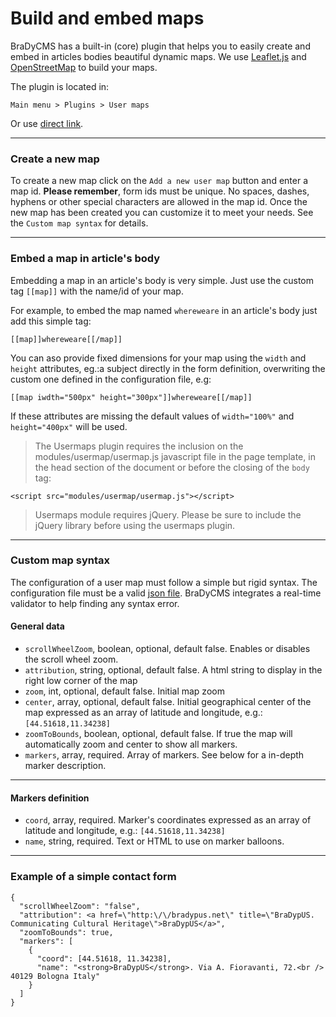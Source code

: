 # Build and embed maps

BraDyCMS has a built-in (core) plugin that helps you to easily create and embed 
in articles bodies beautiful dynamic maps. We use [Leaflet.js](http://leafletjs.com) 
and [OpenStreetMap](http://osm.org) to build your maps.


The plugin is located in: 

    Main menu > Plugins > User maps
Or use [direct link](#usermap/view).

---

### Create a new map

To create a new map click on the `Add a new user map` button and enter a map id.
**Please remember**, form ids must be unique. No spaces, dashes, hyphens or 
other special characters are allowed in the map id. Once the new map has been 
created you can customize it to meet your needs. See the `Custom map syntax` for
details.

---

### Embed a map in article's body

Embedding a map in an article's body is very simple. Just use the custom tag 
`[[map]]` with the name/id of your map.

For example, to embed the map named `whereweare` in an article's body just 
add this simple tag:

    [[map]]whereweare[[/map]]
You can aso provide fixed dimensions for your map using the `width` and `height`
attributes, eg.:a subject directly in the form definition, overwriting 
the custom one defined in the configuration file, e.g:

    [[map iwdth="500px" height="300px"]]whereweare[[/map]]
If these attributes are missing the default values of `width="100%"` and `height="400px"`
will be used.

> The Usermaps plugin requires the inclusion on the modules/usermap/usermap.js
javascript file in the page template, in the head section of the document 
or before the closing of the `body` tag:

    <script src="modules/usermap/usermap.js"></script>

> Usermaps module requires jQuery. Please be sure to include the jQuery library
before using the usermaps plugin.

---

### Custom map syntax
The configuration of a user map must follow a simple but rigid syntax. 
The configuration file must be a valid [json file](http://www.json.org/). 
BraDyCMS integrates a real-time validator to help finding any syntax error.


#### General data

- `scrollWheelZoom`, boolean, optional, default false. Enables or disables 
the scroll wheel zoom.
- `attribution`, string, optional, default false. A html string to display 
in the right low corner of the map
- `zoom`, int, optional, default false. Initial map zoom
- `center`, array, optional, default false. Initial geographical center of the 
map expressed as an array of latitude and longitude, e.g.: `[44.51618,11.34238]`
- `zoomToBounds`, boolean, optional, default false. If true the map will 
automatically zoom and center to show all markers.
- `markers`, array, required. Array of markers. See below for a in-depth marker description.

---

#### Markers definition

- `coord`, array, required. Marker's coordinates expressed as an array of 
latitude and longitude, e.g.: `[44.51618,11.34238]`
- `name`, string, required. Text or HTML to use on marker balloons.

---

### Example of a simple contact form

    {
      "scrollWheelZoom": "false",
      "attribution": <a href=\"http:\/\/bradypus.net\" title=\"BraDypUS. Communicating Cultural Heritage\">BraDypUS</a>",
      "zoomToBounds": true,
      "markers": [
        {
          "coord": [44.51618, 11.34238],
          "name": "<strong>BraDypUS</strong>. Via A. Fioravanti, 72.<br /> 40129 Bologna Italy"
        }
      ]
    }
